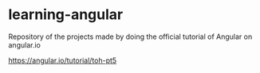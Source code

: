 # learning-angular
Repository of the projects made by doing the official tutorial of Angular on angular.io

https://angular.io/tutorial/toh-pt5

